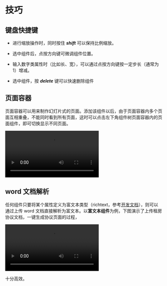 # 技巧

## 键盘快捷键

- 进行缩放操作时，同时按住 ***shift*** 可以保持比例缩放。

- 选中组件后，点按方向键可微调组件位置。

- 输入数字类属性时（比如长、宽），可以通过点按方向键按一定步长（通常为1）增减。

- 选中组件，按 ***delete*** 键可以快速删除组件

## 页面容器

页面容器可以用来制作幻灯片式的页面。添加该组件以后，由于页面容器内多个页面互相重叠，不能同时看到所有页面，这时可以点击左下角组件树页面容器内的页面组件，即可切换显示不同页面。

<p>
  <video controls name="media" style="max-width: 100%">
    <source src="https://imagecdn.ymm56.com/ymmfile/explore-biz/ymm_1526282241959.mp4" type="video/mp4">
  </video>
</p>

## word 文档解析

任何组件只要将某个属性定义为富文本类型（richtext，参考[开发文档](../develop/script.html#添加自定义属性)），则可以通过上传 word 文档直接解析为富文本。以**富文本组件**为例，下图演示了上传租房协议文档，一键生成协议页面的过程，

<p>
  <video controls name="media" style="max-width: 100%">
    <source src="https://cos.56qq.com/fis/2020042111432549628f6253ce652131.mp4" type="video/mp4">
  </video>
</p>

十分高效。

